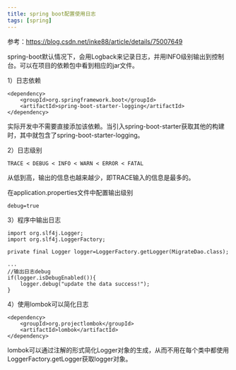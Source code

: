 ```yaml
---
title: spring boot配置使用日志
tags: [spring]
---
```


参考：https://blog.csdn.net/inke88/article/details/75007649

spring-boot默认情况下，会用Logback来记录日志，并用INFO级别输出到控制台。可以在项目的依赖包中看到相应的jar文件。

1）日志依赖

```
<dependency>
    <groupId>org.springframework.boot</groupId>
    <artifactId>spring-boot-starter-logging</artifactId>
</dependency>
```

实际开发中不需要直接添加该依赖。当引入spring-boot-starter获取其他的构建时，其中就包含了spring-boot-starter-logging。

2）日志级别

```
TRACE < DEBUG < INFO < WARN < ERROR < FATAL
```

从低到高，输出的信息也越来越少，即TRACE输入的信息是最多的。

在application.properties文件中配置输出级别

```
debug=true
```

3）程序中输出日志

```
import org.slf4j.Logger;
import org.slf4j.LoggerFactory;

private final Logger logger=LoggerFactory.getLogger(MigrateDao.class);

...
//输出日志debug
if(logger.isDebugEnabled()){
    logger.debug("update the data success!");
}
```

4）使用lombok可以简化日志

```
<dependency>
    <groupId>org.projectlombok</groupId>
    <artifactId>lombok</artifactId>
</dependency>
```

lombok可以通过注解的形式简化Logger对象的生成，从而不用在每个类中都使用LoggerFactory.getLogger获取logger对象。